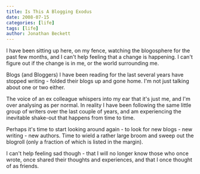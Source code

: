 ```yaml
---
title: Is This A Blogging Exodus
date: 2008-07-15
categories: [life]
tags: [life]
author: Jonathan Beckett
---
```


I have been sitting up here, on my fence, watching the blogosphere for the past few months, and I can't help feeling that a change is happening. I can't figure out if the change is in me, or the world surrounding me.

Blogs (and Bloggers) I have been reading for the last several years have stopped writing - folded their blogs up and gone home. I'm not just talking about one or two either.

The voice of an ex colleague whispers into my ear that it's just me, and I'm over analysing as per normal. In reality I have been following the same little group of writers over the last couple of years, and am experiencing the inevitable shake-out that happens from time to time.

Perhaps it's time to start looking around again - to look for new blogs - new writing - new authors. Time to wield a rather large broom and sweep out the blogroll (only a fraction of which is listed in the margin).

I can't help feeling sad though - that I will no longer know those who once wrote, once shared their thoughts and experiences, and that I once thought of as friends.
